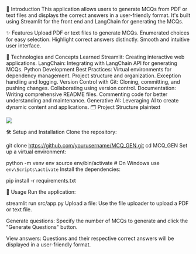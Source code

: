 🌟 Introduction
This application allows users to generate MCQs from PDF or text files and displays the correct answers in a user-friendly format. It's built using Streamlit for the front end and LangChain for generating the MCQs.

✨ Features
Upload PDF or text files to generate MCQs.
Enumerated choices for easy selection.
Highlight correct answers distinctly.
Smooth and intuitive user interface.

🧠 Technologies and Concepts Learned
Streamlit: Creating interactive web applications.
LangChain: Integrating with LangChain API for generating MCQs.
Python Development Best Practices:
Virtual environments for dependency management.
Project structure and organization.
Exception handling and logging.
Version Control with Git:
Cloning, committing, and pushing changes.
Collaborating using version control.
Documentation:
Writing comprehensive README files.
Commenting code for better understanding and maintenance.
Generative AI: Leveraging AI to create dynamic content and applications.
🗂 Project Structure
plaintext

![](r"https://github.com/cleavestone/MCQ_GEN/blob/main/folder_structure.png")

🛠️ Setup and Installation
Clone the repository:


git clone https://github.com/yourusername/MCQ_GEN.git
cd MCQ_GEN
Set up a virtual environment:



python -m venv env
source env/bin/activate  # On Windows use `env\Scripts\activate`
Install the dependencies:


pip install -r requirements.txt

🚀 Usage
Run the application:


streamlit run src/app.py
Upload a file: Use the file uploader to upload a PDF or text file.

Generate questions: Specify the number of MCQs to generate and click the "Generate Questions" button.

View answers: Questions and their respective correct answers will be displayed in a user-friendly format.
